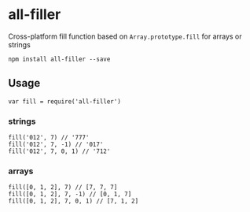 # all-filler
Cross-platform fill function based on `Array.prototype.fill` for arrays or strings

```
npm install all-filler --save
```

## Usage

```
var fill = require('all-filler')
```

### strings
```
fill('012', 7) // '777'
fill('012', 7, -1) // '017'
fill('012', 7, 0, 1) // '712'
```

### arrays
```
fill([0, 1, 2], 7) // [7, 7, 7]
fill([0, 1, 2], 7, -1) // [0, 1, 7]
fill([0, 1, 2], 7, 0, 1) // [7, 1, 2]
```
